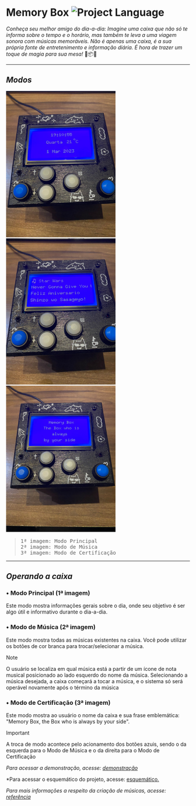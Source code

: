 # Memory Box ![Project Language](https://img.shields.io/badge/C%2B%2B-00599C?style=for-the-badge&logo=c%2B%2B&logoColor=white)
_Conheça seu melhor amigo do dia-a-dia: Imagine uma caixa que não só te informa sobre o tempo e o horário, mas também te leva a uma viagem sonora com músicas memoráveis. Não é apenas uma caixa, é a sua própria fonte de entretenimento e informação diária. É hora de trazer um toque de magia para sua mesa!_ 🎵📦✨


---

## *Modos*

<img src="https://github.com/GabrielSpdf/Memory-Box/blob/main/assets/menu_principal.jpg" width = 300> <img src="https://github.com/GabrielSpdf/Memory-Box/blob/main/assets/menu_musica.jpg" width = 300> <img src="https://github.com/GabrielSpdf/Memory-Box/blob/main/assets/menu_especial.jpg" width = 300>  

> <pre>1ª imagem: Modo Principal 
> 2ª imagem: Modo de Música 
> 3ª imagem: Modo de Certificação</pre>

---

## *Operando a caixa*
### • Modo Principal (1ª imagem)
Este modo mostra informações gerais sobre o dia, onde seu objetivo é ser algo útil e informativo durante o dia-a-dia. <br /> 
### • Modo de Música (2ª imagem)
Este modo mostra todas as músicas existentes na caixa. Você pode utilizar os botões de cor branca para trocar/selecionar a música. 
> [!NOTE]
> O usuário se localiza em qual música está a partir de um ícone de nota musical posicionado ao lado esquerdo do nome da música.
Selecionando a música desejada, a caixa começará a tocar a música, e o sistema só será operável novamente após o término da música <br />
### • Modo de Certificação (3ª imagem)
Este modo mostra ao usuário o nome da caixa e sua frase emblemática: "Memory Box, the Box who is always by your side".


> [!IMPORTANT]
> A troca de modo acontece pelo acionamento dos botões azuis, sendo o da esquerda para o Modo de Música e o da direita para o Modo de Certificação



*Para acessar a demonstração, acesse: [demonstração](https://youtube.com/shorts/uHrE1Ooihzk)*

*Para acessar o esquemático do projeto, acesse: <a href="assets/EsquematicoMemoryBox.pdf" target="_blank">esquemático.</a>

*Para mais informações a respeito da criação de músicas, acesse: [referência](https://dragaosemchama.com/2019/04/musicas-para-arduino-a-partir-da-partitura/)*






